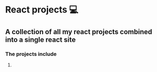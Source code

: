 # React projects 💻

## A collection of all my react projects combined into a single react site

### The projects include
1. 
